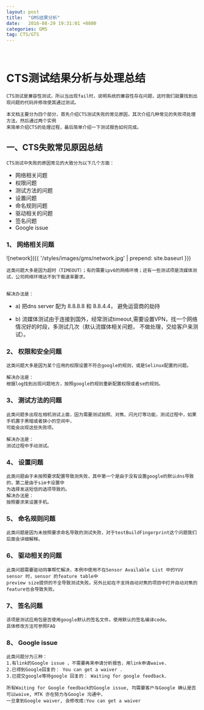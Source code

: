```yaml
---
layout: post
title:  "GMS结果分析"
date:   2016-08-29 19:31:01 +0800
categories: GMS
tag: CTS/GTS
---
```


 
# CTS测试结果分析与处理总结

	CTS测试是兼容性测试，所以当出现fail时，说明系统的兼容性存在问题，这时我们就要找到出现问题的代码并修改使其通过测试。

	本文档主要分为四个部分，首先介绍CTS测试失败的常见原因，其次介绍几种常见的失败项处理方法，然后通过两个实例
	来简单介绍CTS的处理过程，最后简单介绍一下测试报告如何完成。
## 一、CTS失败常见原因总结

	CTS测试中失败的原因常见的大致分为以下几个方面：
+ 网络相关问题
+ 权限问题
+ 测试方法的问题
+ 设置问题
+ 命名规则问题
+ 驱动相关的问题
+ 签名问题
+ Google issue

### 1、	网络相关问题



![network]({{ '/styles/images/gms/network.jpg' | prepend: site.baseurl  }})


	这类问题大多是因为超时（TIMEOUT）；有的需要ipv6的网络环境；还有一些测试项是流媒体测试，公司网络环境达不到下载速率要求。
	
		
	解决办法是： 
	
+ a)	把dns server 配为 8.8.8.8 和 8.8.4.4， 避免运营商的劫持

+ b)	流媒体测试由于连接到国外，经常测试timeout,需要设置VPN，找一个网络情况好的时段，多测试几次（默认流媒体相关问题，
	不做处理，交给客户来测试）。

### 2、	权限和安全问题

 
	这类问题大多是因为某个应用的权限设置不符合google的规则，或是Selinux配置的问题。
	
	解决办法是： 
	根据log找到出现问题地方，按照google的规则重新配置权限或者se的规则。

### 3、	测试方法的问题
 

	此类问题多出现在相机测试上面，因为需要测试拍照、对焦、闪光灯等功能，测试过程中，如果手机置于黑暗或者狭小的空间中，
	可能会出现这些失败项。
	
	解决办法是：
	测试过程中手动测试。

### 4、	设置问题
 
 
	此类问题由于未按照要求配置导致测失败，其中第一个是由于没有设置google的默认dns导致的，第二是由于sim卡设置中
	为选择发送短信的选项导致的。
	解决办法是：
	按照要求来设置手机。

### 5、	命名规则问题
 

	此类问题是因为未按照要求命名导致的测试失败，对于testBuildFingerprint这个问题我们后面会详细解释。

### 6、	驱动相关的问题
 
	此类问题需要驱动同事帮忙解决，本例中使用不在Sensor Available List 中的YUV sensor 时，sensor 的feature table中
	preview size提供的不全导致测试失败。另外比如在不支持自动对焦的项目中打开自动对焦的feature也会导致失败。
### 7、	签名问题
 

	该项是测试应用包是否使用google默认的签名文件。使用默认的签名编译code。
	具体修改方法可参照FAQ




### 8、	Google issue
 
	此类问题分为三种：
	1.有link的Google issue ，不需要再来申请分析报告，用link申请waive.
	2.已得到Google回复的： You can get a waiver .
	3.已提交google等待google 回复的： Waiting for google feedback.
 
	所有Waiting for Google feedback的Google issue, 均需要客户与Google 确认是否可以waive, MTK 亦在努力与Google 沟通中，
	一旦拿到Google waiver, 会修改成:You can get a waiver



